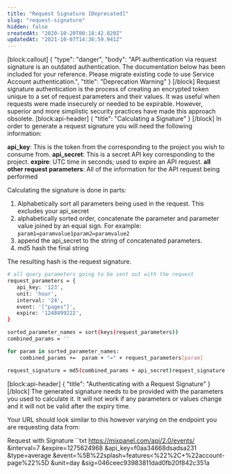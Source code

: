 ```yaml
---
title: "Request Signature [Deprecated]"
slug: "request-signature"
hidden: false
createdAt: "2020-10-20T00:18:42.820Z"
updatedAt: "2021-10-07T14:36:59.941Z"
---
```

[block:callout]
{
  "type": "danger",
  "body": "API authentication via request signature is an outdated authentication. The documentation below has been included for your reference. Please migrate existing code to use Service Account authentication.",
  "title": "Deprecation Warning"
}
[/block]
Request signature authentication is the process of creating an encrypted token unique to a set of request parameters and their values. It was useful when requests were made insecurely or needed to be expirable. However, superior and more simplistic security practices have made this approach obsolete.
[block:api-header]
{
  "title": "Calculating a Signature"
}
[/block]
In order to generate a request signature you will need the following information:

**api_key**: This is the token from the corresponding to the project you wish to consume from.
**api_secret**: This is a secret API key corresponding to the project.
**expire**: UTC time in seconds; used to expire an API request.
**all other request parameters**: All of the information for the API request being performed

Calculating the signature is done in parts:
1) Alphabetically sort all parameters being used in the request. This excludes your api_secret
2) alphabetically sorted order, concatenate the parameter and parameter value joined by an equal sign. For example: `param1=paramvalue1param2=paramvalue2` 
2) append the api_secret to the string of concatenated parameters.
3) md5 hash the final string

The resulting hash is the request signature.

```sh
# all query parameters going to be sent out with the request
request_parameters = {
   api_key: '123',
   unit: 'hour',
   interval: '24',
   event: '["pages"]',
   expire: '1248499222',
}

sorted_parameter_names = sort(keys(request_parameters))
combined_params = ''

for param in sorted_parameter_names:
	combined_params += 	param + "=" + request_parameters[param]

request_signature = md5(combined_params + api_secret)request_signature = md5(combined_params + api_secret)
```

[block:api-header]
{
  "title": "Authenticating with a Request Signature"
}
[/block]
The generated signature needs to be provided with the parameters you used to calculate it. It will not work if any parameters or values change and it will not be valid after the expiry time.

Your URL should look similar to this however varying on the endpoint you are requesting data from:

Request with Signature
``txt
https://mixpanel.com/api/2.0/events/
		&interval=7
		&expire=1275624968
		&api_key=f0aa34668dsadsa231
		&type=average
		&event=%5B%22splash+features<%22%2C+%22account-page%22%5D
		&unit=day
    &sig=046ceec93983811dad0fb20f842c351a
```
